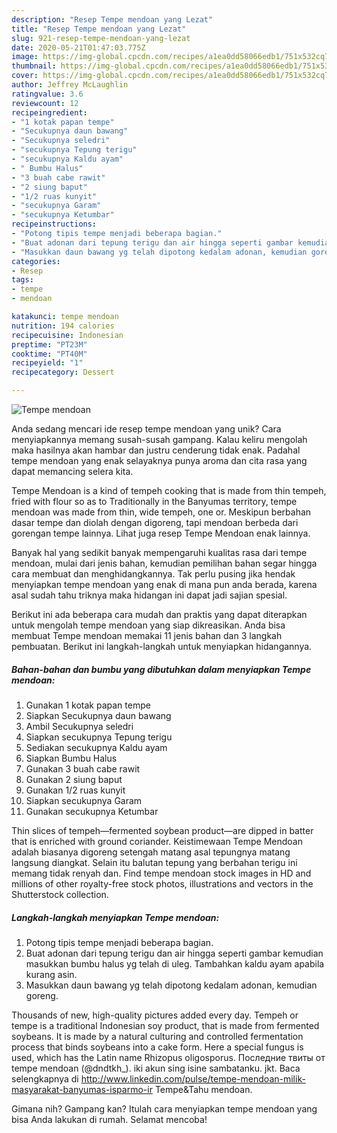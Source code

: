 ```yaml
---
description: "Resep Tempe mendoan yang Lezat"
title: "Resep Tempe mendoan yang Lezat"
slug: 921-resep-tempe-mendoan-yang-lezat
date: 2020-05-21T01:47:03.775Z
image: https://img-global.cpcdn.com/recipes/a1ea0dd58066edb1/751x532cq70/tempe-mendoan-foto-resep-utama.jpg
thumbnail: https://img-global.cpcdn.com/recipes/a1ea0dd58066edb1/751x532cq70/tempe-mendoan-foto-resep-utama.jpg
cover: https://img-global.cpcdn.com/recipes/a1ea0dd58066edb1/751x532cq70/tempe-mendoan-foto-resep-utama.jpg
author: Jeffrey McLaughlin
ratingvalue: 3.6
reviewcount: 12
recipeingredient:
- "1 kotak papan tempe"
- "Secukupnya daun bawang"
- "Secukupnya seledri"
- "secukupnya Tepung terigu"
- "secukupnya Kaldu ayam"
- " Bumbu Halus"
- "3 buah cabe rawit"
- "2 siung baput"
- "1/2 ruas kunyit"
- "secukupnya Garam"
- "secukupnya Ketumbar"
recipeinstructions:
- "Potong tipis tempe menjadi beberapa bagian."
- "Buat adonan dari tepung terigu dan air hingga seperti gambar kemudian masukkan bumbu halus yg telah di uleg. Tambahkan kaldu ayam apabila kurang asin."
- "Masukkan daun bawang yg telah dipotong kedalam adonan, kemudian goreng."
categories:
- Resep
tags:
- tempe
- mendoan

katakunci: tempe mendoan 
nutrition: 194 calories
recipecuisine: Indonesian
preptime: "PT23M"
cooktime: "PT40M"
recipeyield: "1"
recipecategory: Dessert

---
```



![Tempe mendoan](https://img-global.cpcdn.com/recipes/a1ea0dd58066edb1/751x532cq70/tempe-mendoan-foto-resep-utama.jpg)

Anda sedang mencari ide resep tempe mendoan yang unik? Cara menyiapkannya memang susah-susah gampang. Kalau keliru mengolah maka hasilnya akan hambar dan justru cenderung tidak enak. Padahal tempe mendoan yang enak selayaknya punya aroma dan cita rasa yang dapat memancing selera kita.

Tempe Mendoan is a kind of tempeh cooking that is made from thin tempeh, fried with flour so as to Traditionally in the Banyumas territory, tempe mendoan was made from thin, wide tempeh, one or. Meskipun berbahan dasar tempe dan diolah dengan digoreng, tapi mendoan berbeda dari gorengan tempe lainnya. Lihat juga resep Tempe Mendoan enak lainnya.

Banyak hal yang sedikit banyak mempengaruhi kualitas rasa dari tempe mendoan, mulai dari jenis bahan, kemudian pemilihan bahan segar hingga cara membuat dan menghidangkannya. Tak perlu pusing jika hendak menyiapkan tempe mendoan yang enak di mana pun anda berada, karena asal sudah tahu triknya maka hidangan ini dapat jadi sajian spesial.


Berikut ini ada beberapa cara mudah dan praktis yang dapat diterapkan untuk mengolah tempe mendoan yang siap dikreasikan. Anda bisa membuat Tempe mendoan memakai 11 jenis bahan dan 3 langkah pembuatan. Berikut ini langkah-langkah untuk menyiapkan hidangannya.

<!--inarticleads1-->

##### Bahan-bahan dan bumbu yang dibutuhkan dalam menyiapkan Tempe mendoan:

1. Gunakan 1 kotak papan tempe
1. Siapkan Secukupnya daun bawang
1. Ambil Secukupnya seledri
1. Siapkan secukupnya Tepung terigu
1. Sediakan secukupnya Kaldu ayam
1. Siapkan  Bumbu Halus
1. Gunakan 3 buah cabe rawit
1. Gunakan 2 siung baput
1. Gunakan 1/2 ruas kunyit
1. Siapkan secukupnya Garam
1. Gunakan secukupnya Ketumbar


Thin slices of tempeh—fermented soybean product—are dipped in batter that is enriched with ground coriander. Keistimewaan Tempe Mendoan adalah biasanya digoreng setengah matang asal tepungnya matang langsung diangkat. Selain itu balutan tepung yang berbahan terigu ini memang tidak renyah dan. Find tempe mendoan stock images in HD and millions of other royalty-free stock photos, illustrations and vectors in the Shutterstock collection. 

<!--inarticleads2-->

##### Langkah-langkah menyiapkan Tempe mendoan:

1. Potong tipis tempe menjadi beberapa bagian.
1. Buat adonan dari tepung terigu dan air hingga seperti gambar kemudian masukkan bumbu halus yg telah di uleg. Tambahkan kaldu ayam apabila kurang asin.
1. Masukkan daun bawang yg telah dipotong kedalam adonan, kemudian goreng.


Thousands of new, high-quality pictures added every day. Tempeh or tempe is a traditional Indonesian soy product, that is made from fermented soybeans. It is made by a natural culturing and controlled fermentation process that binds soybeans into a cake form. Here a special fungus is used, which has the Latin name Rhizopus oligosporus. Последние твиты от tempe mendoan (@dndtkh_). iki akun sing isine sambatanku. jkt. Baca selengkapnya di http://www.linkedin.com/pulse/tempe-mendoan-milik-masyarakat-banyumas-isparmo-ir Tempe&amp;Tahu mendoan. 

Gimana nih? Gampang kan? Itulah cara menyiapkan tempe mendoan yang bisa Anda lakukan di rumah. Selamat mencoba!
